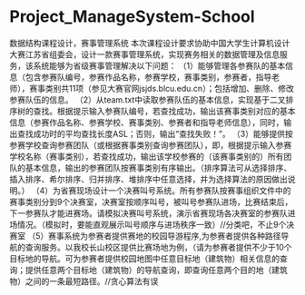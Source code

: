 # Project_ManageSystem-School
数据结构课程设计，赛事管理系统
 本次课程设计要求协助中国大学生计算机设计大赛江苏省组委会，设计一款赛事管理系统，实现赛务相关的数据管理及信息服务，该系统能够为省级赛事管理解决以下问题：
（1）能够管理各参赛队的基本信息（包含参赛队编号，参赛作品名称，参赛学校，赛事类别，参赛者，指导老师），赛事类别共11项（参见大赛官网jsjds.blcu.edu.cn）；包括增加、删除、修改参赛队伍的信息。
（2）从team.txt中读取参赛队伍的基本信息，实现基于二叉排序树的查找。根据提示输入参赛队编号，若查找成功，输出该赛事类别对应的基本信息（参赛作品名称、参赛学校、赛事类别、参赛者和指导老师信息），同时，输出查找成功时的平均查找长度ASL；否则，输出“查找失败！”。
（3）能够提供按参赛学校查询参赛团队（或根据赛事类别查询参赛团队），即，根据提示输入参赛学校名称（赛事类别），若查找成功，输出该学校参赛的（该赛事类别的）所有团队的基本信息，输出的参赛团队按赛事类别有序输出。（排序算法可从选择排序、插入排序、希尔排序、归并排序、堆排序中任意选择，并为选择算法的原因做出说明。）
（4）为省赛现场设计一个决赛叫号系统。所有参赛队按赛事组织文件中的赛事类别分到9个决赛室，决赛室按顺序叫号，被叫号参赛队进场，比赛结束后，下一参赛队才能进赛场。请模拟决赛叫号系统，演示省赛现场各决赛室的参赛队进场情况。（模拟时，要能直观展示叫号顺序与进场秩序一致）//分类吧，不止9个决赛室
（5）赛事系统为参赛者提供赛地的校园导游程序,为参赛者提供各种路径导航的查询服务。以我校长山校区提供比赛场地为例，（请为参赛者提供不少于10个目标地的导航。可为参赛者提供校园地图中任意目标地（建筑物）相关信息的查询；提供任意两个目标地（建筑物）的导航查询，即查询任意两个目的地（建筑物）之间的一条最短路径。//贪心算法有误
